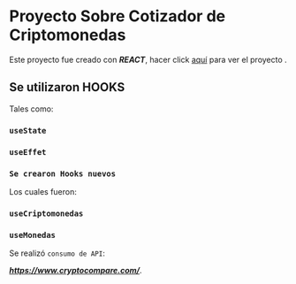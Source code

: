 # Proyecto Sobre Cotizador de Criptomonedas

Este proyecto fue creado con ***REACT***, hacer click [aquí](https://cotizador-criptomonedas-macosta08.netlify.app/) para ver el proyecto .

## Se utilizaron HOOKS

Tales como:

### `useState`


### `useEffet`


### `Se crearon Hooks nuevos `

Los cuales fueron:

### `useCriptomonedas`
### `useMonedas`

Se realizó `consumo de API`:

***https://www.cryptocompare.com/***.

